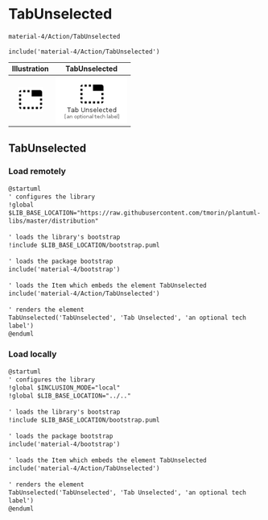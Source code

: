 # TabUnselected


```text
material-4/Action/TabUnselected
```

```text
include('material-4/Action/TabUnselected')
```



| Illustration | TabUnselected |
| :---: | :---: |
| ![illustration for Illustration](../../material-4/Action/TabUnselected.png) | ![illustration for TabUnselected](../../material-4/Action/TabUnselected.Local.png) |




## TabUnselected

### Load remotely
```plantuml
@startuml
' configures the library
!global $LIB_BASE_LOCATION="https://raw.githubusercontent.com/tmorin/plantuml-libs/master/distribution"

' loads the library's bootstrap
!include $LIB_BASE_LOCATION/bootstrap.puml

' loads the package bootstrap
include('material-4/bootstrap')

' loads the Item which embeds the element TabUnselected
include('material-4/Action/TabUnselected')

' renders the element
TabUnselected('TabUnselected', 'Tab Unselected', 'an optional tech label')
@enduml
```

### Load locally
```plantuml
@startuml
' configures the library
!global $INCLUSION_MODE="local"
!global $LIB_BASE_LOCATION="../.."

' loads the library's bootstrap
!include $LIB_BASE_LOCATION/bootstrap.puml

' loads the package bootstrap
include('material-4/bootstrap')

' loads the Item which embeds the element TabUnselected
include('material-4/Action/TabUnselected')

' renders the element
TabUnselected('TabUnselected', 'Tab Unselected', 'an optional tech label')
@enduml
```

